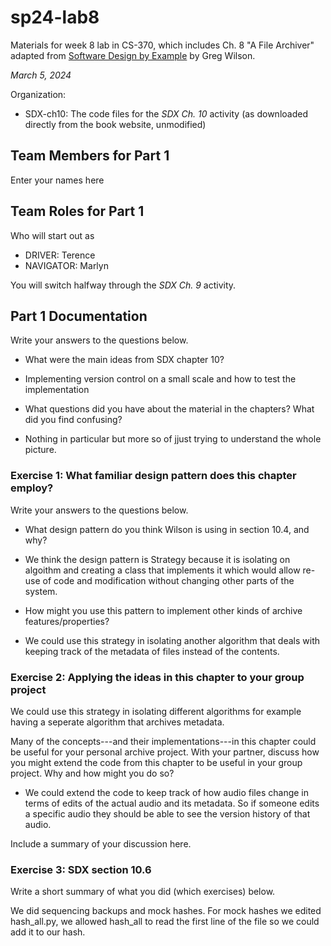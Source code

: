 # sp24-lab8
Materials for week 8 lab in CS-370, which includes Ch. 8 "A File Archiver" adapted from [Software Design by Example](https://third-bit.com/sdxpy/) by Greg Wilson.

_March 5, 2024_

Organization:
* SDX-ch10: The code files for the _SDX Ch. 10_ activity (as downloaded directly from the book website, unmodified) 

## Team Members for Part 1
Enter your names here

## Team Roles for Part 1
Who will start out as
* DRIVER: Terence 
* NAVIGATOR: Marlyn

You will switch halfway through the _SDX Ch. 9_ activity.

## Part 1 Documentation

Write your answers to the questions below.

* What were the main ideas from SDX chapter 10?
- Implementing version control on a small scale and how to test the implementation 

* What questions did you have about the material in the chapters? What did you find confusing?
- Nothing in particular but more so of jjust trying to understand the whole picture. 


### Exercise 1: What familiar design pattern does this chapter employ?

Write your answers to the questions below.

* What design pattern do you think Wilson is using in section 10.4, and why?
- We think the design pattern is Strategy because it is isolating on algoithm and creating a class that implements it which would allow re-use of code and modification without changing other parts of the system. 

* How might you use this pattern to implement other kinds of archive features/properties?
- We could use this strategy in isolating another algorithm that deals with keeping track of the metadata of files instead of the contents. 

### Exercise 2: Applying the ideas in this chapter to your group project
We could use this strategy in isolating different algorithms for example having a seperate algorithm that archives metadata. 

Many of the concepts---and their implementations---in this chapter could be useful for your personal archive project. With your partner, discuss how you might extend the code from this chapter to be useful in your group project. Why and how might you do so?

* We could extend the code to keep track of how audio files change in terms of edits of the actual audio and its metadata. So if someone edits a specific audio they should be able to see the version history of that audio. 

Include a summary of your discussion here.

### Exercise 3: SDX section 10.6

Write a short summary of what you did (which exercises) below.

We did sequencing backups and mock hashes. 
For mock hashes we edited hash_all.py, we allowed hash_all to read the first line of the file so we could add it to our hash. 
